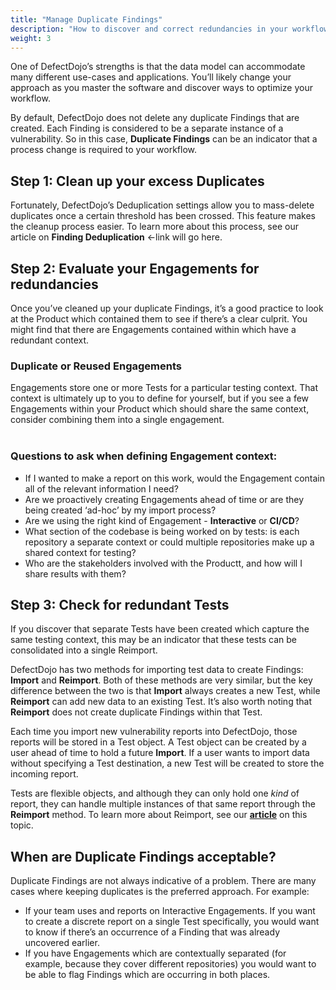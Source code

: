 ```yaml
---
title: "Manage Duplicate Findings"
description: "How to discover and correct redundancies in your workflow - using Deduplication, Reimiport and other Smart features"
weight: 3
---
```


One of DefectDojo’s strengths is that the data model can accommodate many different use\-cases and applications. You’ll likely change your approach as you master the software and discover ways to optimize your workflow.

By default, DefectDojo does not delete any duplicate Findings that are created. Each Finding is considered to be a separate instance of a vulnerability. So in this case, **Duplicate Findings** can be an indicator that a process change is required to your workflow.

## Step 1: Clean up your excess Duplicates

Fortunately, DefectDojo’s Deduplication settings allow you to mass\-delete duplicates once a certain threshold has been crossed. This feature makes the cleanup process easier. To learn more about this process, see our article on **Finding Deduplication** \<\-link will go here.

## Step 2: Evaluate your Engagements for redundancies

Once you’ve cleaned up your duplicate Findings, it’s a good practice to look at the Product which contained them to see if there’s a clear culprit. You might find that there are Engagements contained within which have a redundant context.

### Duplicate or Reused Engagements

Engagements store one or more Tests for a particular testing context. That context is ultimately up to you to define for yourself, but if you see a few Engagements within your Product which should share the same context, consider combining them into a single engagement.  
​
### Questions to ask when defining Engagement context:

* If I wanted to make a report on this work, would the Engagement contain all of the relevant information I need?
* Are we proactively creating Engagements ahead of time or are they being created ‘ad\-hoc’ by my import process?
* Are we using the right kind of Engagement \- **Interactive** or **CI/CD**?
* What section of the codebase is being worked on by tests: is each repository a separate context or could multiple repositories make up a shared context for testing?
* Who are the stakeholders involved with the Productt, and how will I share results with them?

## Step 3: Check for redundant Tests

If you discover that separate Tests have been created which capture the same testing context, this may be an indicator that these tests can be consolidated into a single Reimport.

DefectDojo has two methods for importing test data to create Findings: **Import** and **Reimport**. Both of these methods are very similar, but the key difference between the two is that **Import** always creates a new Test, while **Reimport** can add new data to an existing Test. It’s also worth noting that **Reimport** does not create duplicate Findings within that Test.

Each time you import new vulnerability reports into DefectDojo, those reports will be stored in a Test object. A Test object can be created by a user ahead of time to hold a future **Import**. If a user wants to import data without specifying a Test destination, a new Test will be created to store the incoming report.

Tests are flexible objects, and although they can only hold one *kind* of report, they can handle multiple instances of that same report through the **Reimport** method. To learn more about Reimport, see our **[article](/en/connecting_your_tools/import_scan_files/using_reimport)** on this topic.

## When are Duplicate Findings acceptable?

Duplicate Findings are not always indicative of a problem. There are many cases where keeping duplicates is the preferred approach. For example:

* If your team uses and reports on Interactive Engagements. If you want to create a discrete report on a single Test specifically, you would want to know if there’s an occurrence of a Finding that was already uncovered earlier.
* If you have Engagements which are contextually separated (for example, because they cover different repositories) you would want to be able to flag Findings which are occurring in both places.
